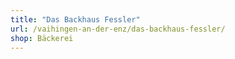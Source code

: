 ```yaml
---
title: "Das Backhaus Fessler"
url: /vaihingen-an-der-enz/das-backhaus-fessler/
shop: Bäckerei
---
```

